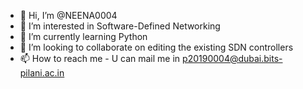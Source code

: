 - 👋 Hi, I’m @NEENA0004
- 👀 I’m interested in Software-Defined Networking
- 🌱 I’m currently learning Python
- 💞️ I’m looking to collaborate on editing the existing SDN controllers 
- 📫 How to reach me - U can mail me in p20190004@dubai.bits-pilani.ac.in

<!---
NEENA0004/NEENA0004 is a ✨ special ✨ repository because its `README.md` (this file) appears on your GitHub profile.
You can click the Preview link to take a look at your changes.
--->
